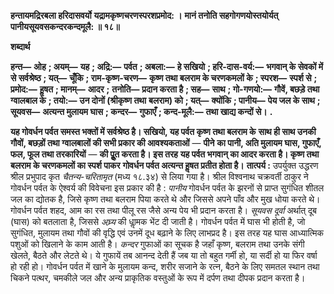 **हन्तायमद्रिरबला हरिदासवर्यो** **यद्रामकृष्णचरणस्परशप्रमोद: ।** **मानं तनोति सहगोगणयोस्तयोर्यत्** **पानीयसूयवसकन्दरकन्दमूलै: ॥ १८॥** 

**शब्दार्थ** 

**हन्त—** **ओह** **; अयम्—** **यह** **; अद्रि:—** **पर्वत** **; अबला:—** **हे सखियो** **; हरि-दास-वर्य:—** **भगवान् के सेवकों में से सर्वश्रेष्ठ** **; यत्—** **चूँकि** **; राम-कृष्ण-चरण—** **कृष्ण तथा बलराम के चरणकमलों के** **; स्परश—** **स्पर्श से** **; प्रमोद:—** **हॢषत** **; मानम्—** **आदर** **;** **तनोति—** **प्रदान करता है** **; सह—** **साथ** **; गो-गणयो:—** **गौवें, बछड़े तथा ग्वालबाल के** **; तयो:—** **उन दोनों (श्रीकृष्ण तथा** **बलराम) को** **; यत्—** **क्योंकि** **; पानीय—** **पेय जल के साथ** **; सूयवस—** **अत्यन्त मुलायम घास** **; कन्दर—** **गुफाएँ** **; कन्द-मूलै:—** **तथा खाद्य कन्दों से।** **.** 

**यह गोवर्धन पर्वत समस्त भक्तों में सर्वश्रेष्ठ है। सखियो, यह पर्वत कृष्ण तथा बलराम के** **साथ ही साथ उनकी गौवों, बछड़ों तथा ग्वालबालों की सभी प्रकार की आवश्यकताओं** — **पीने** **का पानी, अति मुलायम घास, गुफाएँ, फल, फूल तथा तरकारियों** — **की पूॢत करता है। इस तरह** **यह पर्वत भगवान् का आदर करता है। कृष्ण तथा बलराम के चरणकमलों का स्पर्श पाकर** **गोवर्धन पर्वत अत्यन्त हॢषत प्रतीत होता है।** **तात्पर्य :** उपर्युक्त उद्धरण श्रील प्रभुपाद कृत *चैतन्य-चरितामृत* (मध्य १८.३४) से लिया गया है। श्रील विश्वनाथ चक्रवर्ती ठाकुर ने गोवर्धन पर्वत के ऐश्वर्य की विवेचना इस प्रकार की है : *पानीय*  गोवर्धन पर्वत के झरनों से प्राप्त सुगंधित शीतल जल का द्योतक है, जिसे कृष्ण तथा बलराम पिया करते थे और जिससे अपने पाँव और मुख धोया करते थे। गोवर्धन पर्वत शहद, आम का रस तथा पीलू रस जैसे अन्य पेय भी प्रदान करता है। *सूयवस दूर्वा* अर्थात् दूब (घास) को बतलाता है, जिससे *अघ्र्य*  की धाॢमक भेंट दी जाती है। गोवर्धन पर्वत में घास भी होती है, जो सुगंधित, मुलायम तथा गौवों की वृद्धि एवं उनमें दूध बढ़ाने के लिए लाभप्रद है। इस तरह यह घास आध्यात्मिक पशुओं को खिलाने के काम आती है। *कन्दर* गुफाओं का सूचक है जहाँ कृष्ण, बलराम तथा उनके संगी खेलते, बैठते और लेटते थे। ये गुफायें तब आनन्द देती हैं जब या तो बहुत गर्मी हो, या सर्दी हो या फिर वर्षा हो रही हो। गोवर्धन पर्वत में खाने के मुलायम कन्द, शरीर सजाने के रत्न, बैठने के लिए समतल स्थान तथा चिकने पत्थर, चमकीले जल और अन्य प्राकृतिक वस्तुओं के रूप में दर्पण तथा दीपक प्रदान करता है।  